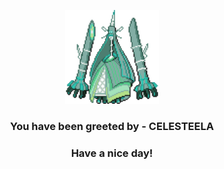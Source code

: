 <p align="center">
            <img src="https://raw.githubusercontent.com/PokeAPI/sprites/master/sprites/pokemon/797.png" width="150" height="150">
          </p>
          <h3 align="center">You have been greeted by - <b>CELESTEELA</b></h3>
          <h3 align="center">Have a nice day!</h3>
